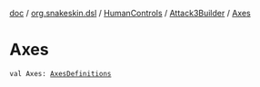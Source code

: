 [doc](../../../index.md) / [org.snakeskin.dsl](../../index.md) / [HumanControls](../index.md) / [Attack3Builder](index.md) / [Axes](./-axes.md)

# Axes

`val Axes: `[`AxesDefinitions`](../../../org.snakeskin.controls.mappings/-attack3/-mapping-definitions/-axes-definitions/index.md)